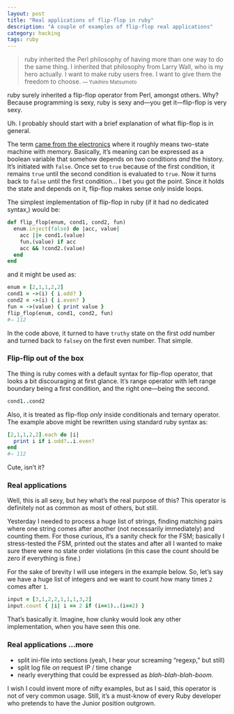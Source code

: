 ```yaml
---
layout: post
title: "Real applications of flip-flop in ruby"
description: "A couple of examples of flip-flop real applications"
category: hacking
tags: ruby
---
```


> ruby inherited the Perl philosophy of having more than one way to do the same
> thing. I inherited that philosophy from Larry Wall, who is my hero actually.
> I want to make ruby users free. I want to give them the freedom to choose.
> <small>— Yukihiro Matsumoto</small>

ruby surely inherited a flip-flop operator from Perl, amongst others. Why?
Because programming is sexy, ruby is sexy and—you get it—flip-flop is very sexy.

Uh. I probably should start with a brief explanation of what flip-flop is
in general.

The term [came from the electronics](https://en.wikipedia.org/wiki/Flip-flop_(electronics))
where it roughly means two-state machine with memory. Basically, it’s meaning
can be expressed as a boolean variable that somehow depends on two conditions
_and_ the history. It’s initiated with `false`.
Once set to `true` because of the first condition, it remains
`true` until the second condition is evaluated to `true`. Now it turns back
to `false` until the first condition... I bet you got the point. Since it holds
the state and depends on it, flip-flop makes sense _only_ inside loops.

The simplest implementation of flip-flop in ruby (if it had no dedicated syntax,)
would be:

```ruby
def flip_flop(enum, cond1, cond2, fun)
  enum.inject(false) do |acc, value|
    acc ||= cond1.(value)
    fun.(value) if acc
    acc && !cond2.(value)
  end
end
```

and it might be used as:

```ruby
enum = [2,1,1,2,2]
cond1 = ->(i) { i.odd? }
cond2 = ->(i) { i.even? }
fun = ->(value) { print value }
flip_flop(enum, cond1, cond2, fun)
#⇒ 112
```

In the code above, it turned to have `truthy` state on the first _odd_ number
and turned back to `falsey` on the first even number. That simple.

### Flip-flip out of the box

The thing is ruby comes with a default syntax for flip-flop operator,
that looks a bit discouraging at first glance. It’s range operator with
left range boundary being a first condition, and the right one—being the second.

```ruby
cond1..cond2
```

Also, it is treated as flip-flop _only_ inside conditionals and ternary operator.
The example above might be rewritten using standard ruby syntax as:

```ruby
[2,1,1,2,2].each do |i|
  print i if i.odd?..i.even?
end
#⇒ 112
```

Cute, isn’t it?

### Real applications

Well, this is all sexy, but hey what’s the real purpose of this? This operator
is definitely not as common as most of others, but still.

Yesterday I needed to process a huge list of strings, finding matching pairs
where one string comes after another (not necessarily immediately) and counting
them. For those curious, it’s a sanity check for the FSM; basically I
stress-tested the FSM, printed out the states and after all I wanted to make
sure there were no state order violations (in this case the count should be zero
if everything is fine.)

For the sake of brevity I will use integers in the example below. So, let’s say
we have a huge list of integers and we want to count how many times `2` comes
after `1`.

```ruby
input = [3,1,2,2,1,1,1,3,2]
input.count { |i| i == 2 if (i==1)..(i==2) }
```

That’s basically it. Imagine, how clunky would look any other implementation,
when you have seen this one.

### Real applications ...more

- split ini-file into sections (yeah, I hear your screaming “regexp,” but still)
- split log file _on_ request IP / time change
- nearly everything that could be expressed as _blah-blah-blah-boom_.

I wish I could invent more of nifty examples, but as I said, this operator
is not of very common usage. Still, it’s a must-know of every Ruby developer
who pretends to have the Junior position outgrown.
